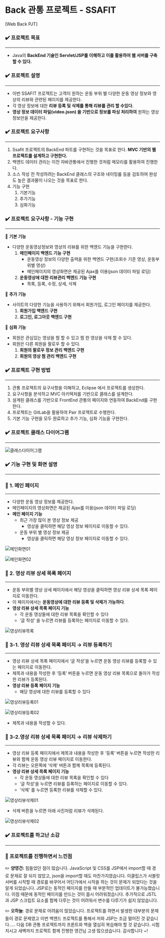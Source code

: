# Back 관통 프로젝트 - SSAFIT
[Web Back PJT]


### ✔️ 프로젝트 목표

---

- Java의 **BackEnd 기술인 Servlet/JSP를 이해하고 이를 활용하여 웹 서버를 구축 할 수 있다.**

### ✔️  프로젝트 설명

---

- 이번 SSAFIT 프로젝트는 고객이 원하는 운동 부위 별 다양한 운동 영상 정보와 영상의 리뷰와 관련된 페이지를 제공한다.
- 각 영상 정보에 대한 **리뷰 등록 및 삭제를 통해 리뷰를 관리 할 수있다.**
- **영상 정보 데이터 파일(video.json) 을 기반으로 정보를 파싱 처리하여** 원하는 영상 정보만을 제공한다.

### ✔️ 프로젝트 요구사항

---

1. Ssafit 프로젝트의 BackEnd 파트를 구현하는 것을 목표로 한다. **MVC 기반의 웹 프로젝트를 설계하고 구현한다.**
2. 백앤드 데이터 관리는 이전 자바관통에서 진행한 것처럼 메모리를 활용하여
진행한다. 
3. 소스 작성 전 작성하려는 BackEnd 클래스의 구조와 네이밍룰 등을 검토하여 완성도 높은 결과물이 나오는 것을 목표로 한다.
4. 기능 구현
    1. 기본기능
    2. 추가기능
    3. 심화기능

### ✔️ 프로젝트 요구사항 - 기능 구현

---

🔎 **기본 기능**

- 다양한 운동영상정보와 영상의 리뷰를 위한 백앤드 기능을 구현한다.
    1. **메인페이지 백엔드 기능 구현**
        - 운동영상 정보의 다양한 출력을 위한 백엔드 구현(조회수 기준 영상, 운동부위별 영상)
        - 메인페이지의 영상화면은 제공된 Ajax를 이용(json 데이터 파일 로딩)
    2. **운동영상에 대한 리뷰관리 백엔드 기능 구현**
        - 목록, 등록, 수정, 상세, 삭제

🔎 **추가 기능**

- 사이트의 다양한 기능을 사용하기 위해서 회원가입, 로그인 페이지를 제공한다.
    1. **회원가입 백엔드 구현**
    2. **로그인, 로그아웃 백엔드 구현**

🔎 **심화 기능**

- 회원은 관심있는 영상을 찜 할 수 있고 찜 한 영상을 삭제 할 수 있다.
- 회원은 다른 회원을 팔로우 할 수 있다.
    1. **회원의 팔로우 정보 관리 백앤드 구현**
    2. **회원의 영상 찜 관리 백앤드 구현**

### ✔️ 프로젝트 구현 방법

---

1. 관통 프로젝트의 요구사항을 이해하고, Eclipse 에서 프로젝트를 생성한다.
2.  요구사항을 분석하고 MVC 아키텍처를 기반으로 클래스를 설계한다.
3. 설계된 클래스를 기반으로 FrontEnd 관통의 페이지와 연동하여 BackEnd를
구현한다.
4. 프로젝트는 GitLab을 활용하여 Pair 프로젝트로 수행한다.
5. 기본 기능 구현을 모두 완료하고 추가 기능, 심화 기능을 구현한다.

### ✔️ 프로젝트 클래스 다이어그램

---

![클래스다이어그램](/uploads/a4f8604355de7d37cb94de871fce15f0/클래스다이어그램.png)

### ✔️ 기능 구현 및 화면 설명

---

### 🐳 1. 메인 페이지

---

- 다양한 운동 영상 정보를 제공한다.
- 메인페이지의 영상화면은 제공된 Ajax를 이용(json 데이터 파일 로딩)
- **메인 페이지 기능**
    - 최근 가장 많이 본 영상 정보 제공
        - 영상을 클릭하면 해당 영상 정보 페이지로 이동할 수 있다.
    - 운동 부위 별 영상 정보 제공
        - 영상을 클릭하면 해당 영상 정보 페이지로 이동할 수 있다.
        

![메인화면01](/uploads/c8fc83fa71b9885e6a543316a65d0d0a/메인화면01.JPG)

![메인화면02](/uploads/f1bcfaefdc586856d7c49bb2b3fff037/메인화면02.JPG)

### 🐳 2. 영상 리뷰 상세 목록 페이지

---

- 운동 부위별 영상 상세 페이지에서 해당 영상을 클릭하면 영상 리뷰 상세 목록 페이지로 이동한다.
- 이 페이지에서는 **운동영상에 대한 리뷰 등록 및 삭제가 가능하다**.
- **영상 리뷰 상세 목록 페이지 기능**
    - 각 운동 영상들에 대한 리뷰 목록을 확인할 수 있다
    - ‘글 작성’ 을 누르면 리뷰를 등록하는 페이지로 이동할 수 있다.

![영상리뷰목록](/uploads/7b289d030a14cf84245d94558b572bf3/영상리뷰목록.JPG)

### 🐳 3-1. 영상 리뷰 상세 목록 페이지 → 리뷰 등록하기

---

- 영상 리뷰 상세 목록 페이지에서 ‘글 작성’을 누르면 운동 영상 리뷰를 등록할 수 있는 페이지로 이동한다.
- 제목과 내용을 작성한 후 ‘등록’ 버튼을 누르면 운동 영상 리뷰 목록으로 돌아가 작성한 리뷰가 등록된다.
- **영상 리뷰 등록 페이지 기능**
    - 해당 영상에 대한 리뷰를 등록할 수 있다

![영상리뷰등록01](/uploads/d46481f9b05cf4f560e026e66f975f3f/영상리뷰등록01.JPG)

![영상리뷰등록02](/uploads/fff60f2f16690d6d52bff15249288211/영상리뷰등록02.JPG)

- 제목과 내용을 작성할 수 있다.

### 🐳 3-2.영상 리뷰 상세 목록 페이지 → 리뷰 삭제하기

---

- 영상 리뷰 등록 페이지에서 제목과 내용을 작성한 후 ‘등록’ 버튼을 누르면 작성한 리뷰와 함께 운동 영상 리뷰 페이지로 이동한다.
- 각 리뷰는 오른쪽에 ‘삭제’ 버튼과 함께 목록에 등록된다.
- **영상 리뷰 상세 목록 페이지 기능**
    - 각 운동 영상들에 대한 리뷰 목록을 확인할 수 있다
    - ‘글 작성’을 누르면 리뷰를 등록하는 페이지로 이동할 수 있다.
    - ‘삭제’ 를 누르면 등록한 리뷰를 삭제할 수 있다.

![영상리뷰삭제01](/uploads/c5a637d958c1af8ac6d9c2be129e941a/영상리뷰삭제01.JPG)

- 삭제 버튼을 누르면 아래 사진처럼 리뷰가 삭제된다.

![영상리뷰삭제02](/uploads/3673ac2dc90c3d83d213d093781380e0/영상리뷰삭제02.JPG)

### ✔️ 프로젝트를 하고난 소감

---

### 👾 프로젝트를 진행하면서 느낀점

✏️ **양영건:** 힘들었던 점이 많습니다. JavaScript 및 CSS를 JSP에서 import할 때 경로 문제로 잘 되지 않았고, json을 import할 때도 마찬가지였습니다. 이클립스가 서블릿 서버를 시작할 때 경로를 바꾸어서 어딘가에서 시작을 하는 것이 문제가 되었다는 것을 알게 되었습니다. JSP로는 동적인 페이지를 만들 때 부분적인 업데이트가 불가능했습니다. 이점 때문에 동적인 페이지를 만드는 것이 몹시 어려워졌습니다. 추가적으로 JSTL과 JSP 스크립트 요소를 함께 다루는 것이 어려워서 변수를 다루기가 쉽지 않았습니다.

✏️ **오하늘**: 경로 문제로 어려움이 많았습니다. 프로젝트를 하면서 발생한 대부분의 문제들이 경로 문제였고 이번 백엔드 프로젝트를 통해서 저와 JSP는 조금 멀어진 것 같습니다…..  다음 DB 관통 프로젝트까지 프론트와 백을 열심히 복습해야 할 것 같습니다. 시험 치시고 새벽까지 프로젝트 함께 진행한 영건님 고생 많으셨습니다. 감사합니다 ~! 

###
